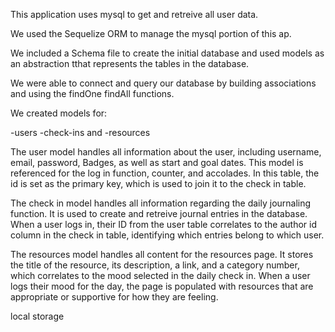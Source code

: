 This application uses mysql to get and retreive all user data.

We used the Sequelize ORM to manage the mysql portion of this ap. 

We included a Schema file to create the initial database and used models as an abstraction tthat represents the tables in the database.

We were able to connect and query our database by building associations and using the findOne findAll functions.

We created models for:

-users
-check-ins
and
-resources

The user model handles all information about the user, including username, email, password, Badges, as well as start and goal dates. This model is referenced for the log in function, counter, and accolades. In this table, the id is set as the primary key, which is used to join it to the check in table.

The check in model handles all information regarding the daily journaling function. It is used to create and retreive journal entries in the database. When a user logs in, their ID from the user table correlates to the author id column in the check in table, identifying which entries belong to which user. 

The resources model handles all content for the resources page. It stores the title of the resource, its description, a link, and a category number, which correlates to the mood selected in the daily check in. When a user logs their mood for the day, the page is populated with resources that are appropriate or supportive for how they are feeling.

local storage